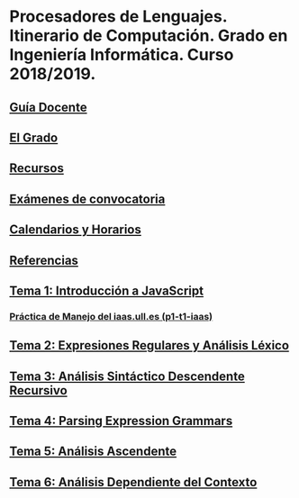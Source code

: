 # Procesadores de Lenguajes. Itinerario de Computación. Grado en Ingeniería Informática. Curso 2018/2019.

## [Guía Docente](https://www.ull.es/apps/guias/guias/view_guide/16020/)

## [El Grado](degree.md)

## [Recursos](resources.md)

## [Exámenes de convocatoria](exams.md)

## [Calendarios y Horarios](timetables.md)

## [Referencias](references.md)

## [Tema 1: Introducción a JavaScript](tema1-introduccion-a-javascript/README.md)

### [Práctica de Manejo del iaas.ull.es (p1-t1-iaas)](tema1-introduccion-a-javascript/practicas/p1-t1-iaas/README.md)

## [Tema 2: Expresiones Regulares y Análisis Léxico]()

## [Tema 3: Análisis Sintáctico Descendente Recursivo]()

## [Tema 4: Parsing Expression Grammars]()

## [Tema 5: Análisis Ascendente]()

## [Tema 6: Análisis Dependiente del Contexto]()
